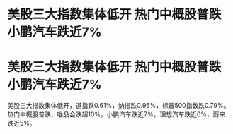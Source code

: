 # 美股三大指数集体低开 热门中概股普跌 小鹏汽车跌近7%

# 美股三大指数集体低开 热门中概股普跌 小鹏汽车跌近7%

美股三大指数集体低开，道指跌0.61%，纳指跌0.95%，标普500指数跌0.79%。热门中概股普跌，唯品会跌超10%，小鹏汽车跌近7%，理想汽车跌近6%，蔚来跌近5%。


